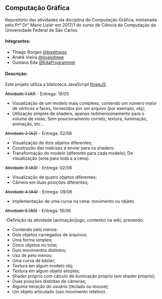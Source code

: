 ## Computação Gráfica
Repositório das atividades da disciplina de Computação Gráfica, ministrada pelo Pr° Dr° Mario Liziér em 2017/1 do curso de Ciência da Computação da Universidade Federal de São Carlos.

#### Integrantes:

- Thiago Borges [@bgsthiago](https://github.com/bgsthiago)
- André Vieira [@byandreee](https://github.com/byandreee)
- Gustavo Eda [@EdaProgrammer](https://github.com/EdaProgrammer)

#### Descrição:

Este projeto utiliza a biblioteca JavaScript [threeJS](https://github.com/mrdoob/three.js/).

~~Atividade 1 (A1)~~ - Entrega: 19/05

- Visualização de um modelo mais complexo, contendo um número maior de vértices e faces, fornecidos por um arquivo (por exemplo, obj);
- Utilização simples de shaders, apenas redimensionamento para o volume de visão;
  Sem posicionamento correto, textura, iluminação, animação, etc...

~~Atividade 2 (A2)~~ - Entrega: 02/06

- Visualização de dois objetos diferentes;
- Construção das matrizes e enviar para os shaders:
- Transformação do modelo (diferente para cada modelo);
  De visualização (uma para toda a a cena).

~~Atividade 3 (A3)~~ - Entrega: 02/06

- Visualização de quatro objetos diferentes;
- Câmera em duas posições diferentes;

~~Atividade 4 (A4)~~ - Entrega: 09/06

- Implementação de uma curva na cena: movimento ou objeto.

~~Atividade 5 (A5)~~ - Entrega: 16/06

-Definição da atividade (animação/jogo, contexto) na wiki, prevendo:
- Contendo pelo menos:
- Dois objetos carregados de arquivos;
- Uma forma simples;
- Cinco objetos no total;
- Dois movimentos distintos;
- Uso de pelo menos:
- Uma curva de bézier;
- Textura em algum modelo obj;
- Textura em algum objeto simples;
- Shader próprio com cálculo de iluminação próprio (em shader próprio);
- Duas posições distintas de câmeras;
- Alguma iteração do usuário (teclado ou mouse);
- Um objeto articulado (uso movimento relativo).